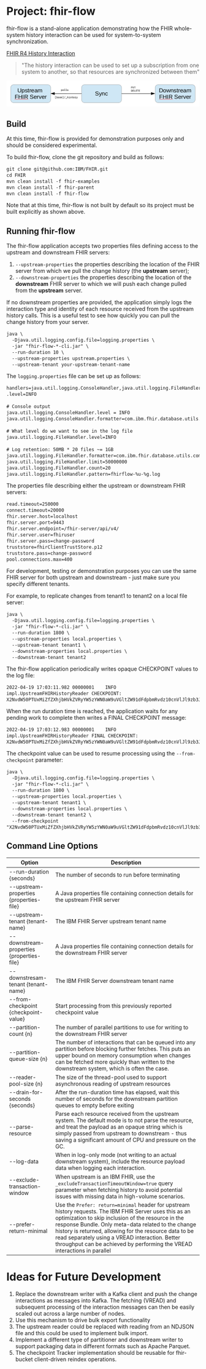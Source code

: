 # Project: fhir-flow

fhir-flow is a stand-alone application demonstrating how the FHIR whole-system history interaction can be used for system-to-system synchronization.


[FHIR R4 History Interaction](https://www.hl7.org/fhir/http.html#history)
> "The history interaction can be used to set up a subscription from one system to another, so that resources are synchronized between them"

![Sync between upstream and downstream systems](docs/history_system_sync.png)

## Build

At this time, fhir-flow is provided for demonstration purposes only and should be considered experimental.

To build fhir-flow, clone the git repository and build as follows:

```
git clone git@github.com:IBM/FHIR.git
cd FHIR
mvn clean install -f fhir-examples
mvn clean install -f fhir-parent
mvn clean install -f fhir-flow
```

Note that at this time, fhir-flow is not built by default so its project must be built explicitly as shown above.

## Running fhir-flow

The fhir-flow application accepts two properties files defining access to the upstream and downstream FHIR servers:

1. `--upstream-properties` the properties describing the location of the FHIR server from which we pull the change history (the **upstream** server);
2. `--downstream-properties` the properties describing the location of the **downstream** FHIR server to which we will push each change pulled from the **upstream** server.

If no downstream properties are provided, the application simply logs the interaction type and identity of each resource received from the upstream history calls. This is a useful test to see how quickly you can pull the change history from your server.

```
java \
  -Djava.util.logging.config.file=logging.properties \
  -jar "fhir-flow-*-cli.jar" \
  --run-duration 10 \
  --upstream-properties upstream.properties \
  --upstream-tenant your-upstream-tenant-name
```

The `logging.properties` file can be set up as follows:

```
handlers=java.util.logging.ConsoleHandler,java.util.logging.FileHandler
.level=INFO

# Console output
java.util.logging.ConsoleHandler.level = INFO
java.util.logging.ConsoleHandler.formatter=com.ibm.fhir.database.utils.common.LogFormatter

# What level do we want to see in the log file
java.util.logging.FileHandler.level=INFO

# Log retention: 50MB * 20 files ~= 1GB
java.util.logging.FileHandler.formatter=com.ibm.fhir.database.utils.common.LogFormatter
java.util.logging.FileHandler.limit=50000000
java.util.logging.FileHandler.count=20
java.util.logging.FileHandler.pattern=fhirflow-%u-%g.log
```

The properties file describing either the upstream or downstream FHIR servers:

```
read.timeout=250000
connect.timeout=20000
fhir.server.host=localhost
fhir.server.port=9443
fhir.server.endpoint=/fhir-server/api/v4/
fhir.server.user=fhiruser
fhir.server.pass=change-password
truststore=fhirClientTrustStore.p12
truststore.pass=change-password
pool.connections.max=400
```

For development, testing or demonstration purposes you can use the same FHIR server for both upstream and downstream - just make sure you specify different tenants.

For example, to replicate changes from tenant1 to tenant2 on a local file server:

```
java \
  -Djava.util.logging.config.file=logging.properties \
  -jar "fhir-flow-*-cli.jar" \
  --run-duration 1800 \
  --upstream-properties local.properties \
  --upstream-tenant tenant1 \
  --downstream-properties local.properties \
  --downstream-tenant tenant2
```

The fhir-flow application periodically writes opaque CHECKPOINT values to the log file:

```
2022-04-19 17:03:11.982 00000001    INFO impl.UpstreamFHIRHistoryReader CHECKPOINT: X2NvdW50PTUxMiZfZXhjbHVkZVRyYW5zYWN0aW9uVGltZW91dFdpbmRvdz10cnVlJl9zb3J0PW5vbmUmX2NoYW5nZUlkTWFya2VyPTEwMjM=
```

When the run duration time is reached, the application waits for any pending work to complete then writes a FINAL CHECKPOINT message:

```
2022-04-19 17:03:12.983 00000001    INFO impl.UpstreamFHIRHistoryReader FINAL CHECKPOINT: X2NvdW50PTUxMiZfZXhjbHVkZVRyYW5zYWN0aW9uVGltZW91dFdpbmRvdz10cnVlJl9zb3J0PW5vbmUmX2NoYW5nZUlkTWFya2VyPTEwMjM=
```

The checkpoint value can be used to resume processing using the `--from-checkpoint` parameter:

```
java \
  -Djava.util.logging.config.file=logging.properties \
  -jar "fhir-flow-*-cli.jar" \
  --run-duration 1800 \
  --upstream-properties local.properties \
  --upstream-tenant tenant1 \
  --downstream-properties local.properties \
  --downstream-tenant tenant2 \
  --from-checkpoint "X2NvdW50PTUxMiZfZXhjbHVkZVRyYW5zYWN0aW9uVGltZW91dFdpbmRvdz10cnVlJl9zb3J0PW5vbmUmX2NoYW5nZUlkTWFya2VyPTEwMjM="
```

## Command Line Options

| Option | Description |
| ------ | ----------- |
| --run-duration {seconds} | The number of seconds to run before terminating |
| --upstream-properties {properties-file} | A Java properties file containing connection details for the upstream FHIR server |
| --upstream-tenant {tenant-name} | The IBM FHIR Server upstream tenant name |
| --downstream-properties {properties-file} | A Java properties file containing connection details for the downstream FHIR server |
| --downstresam-tenant {tenant-name} | The IBM FHIR Server downstream tenant name |
| --from-checkpoint {checkpoint-value} | Start processing from this previously reported checkpoint value |
| --partition-count {n} | The number of parallel partitions to use for writing to the downstream FHIR server |
| --partition-queue-size {n} | The number of interactions that can be queued into any partition before blocking further fetches. This puts an upper bound on memory consumption when changes can be fetched more quickly than written to the downstream system, which is often the case. |
| --reader-pool-size {n} | The size of the thread-pool used to support asynchronous reading of upstream resources |
| --drain-for-seconds {seconds} | After the run-duration time has elapsed, wait this number of seconds for the downstream partition queues to empty before exiting |
| --parse-resource | Parse each resource received from the upstream system. The default mode is to not parse the resource, and treat the payload as an opaque string which is simply passed from upstream to downstream - thus saving a significant amount of CPU and pressure on the GC. |
| --log-data | When in log-only mode (not writing to an actual downstream system), include the resource payload data when logging each interaction. |
| --exclude-transaction-window | When upstream is an IBM FHIR, use the `_excludeTransactionTimeoutWindow=true` query parameter when fetching history to avoid potential issues with missing data in high-volume scenarios. |
| --prefer-return-minimal | Use the `Prefer: return=minimal` header for upstream history requests. The IBM FHIR Server uses this as an optimization to skip inclusion of the resource in the response Bundle. Only meta-data related to the change history is returned, allowing for the resource data to be read separately using a VREAD interaction. Better throughput can be achieved by performing the VREAD interactions in parallel |

# Ideas for Future Development

1. Replace the downstream writer with a Kafka client and push the change interactions as messages into Kafka. The fetching (VREAD) and subsequent processing of the interaction messages can then be easily scaled out across a large number of nodes.
2. Use this mechanism to drive bulk export functionality
3. The upstream reader could be replaced with reading from an NDJSON file and this could be used to implement bulk import.
4. Implement a different type of partitioner and downstream writer to support packaging data in different formats such as Apache Parquet.
5. The checkpoint Tracker implementation should be reusable for fhir-bucket client-driven reindex operations.
